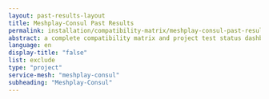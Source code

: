 ```yaml
---
layout: past-results-layout
title: Meshplay-Consul Past Results
permalink: installation/compatibility-matrix/meshplay-consul-past-results
abstract: a complete compatibility matrix and project test status dashboard.
language: en
display-title: "false"
list: exclude
type: "project"
service-mesh: "meshplay-consul"
subheading: "Meshplay-Consul"
---
```




